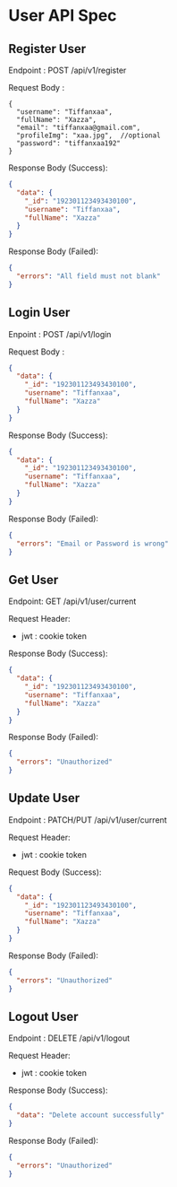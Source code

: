 # User API Spec

## Register User

Endpoint : POST /api/v1/register

Request Body :

```jsonc
{
  "username": "Tiffanxaa",
  "fullName": "Xazza",
  "email": "tiffanxaa@gmail.com",
  "profileImg": "xaa.jpg",  //optional
  "password": "tiffanxaa192"
}
```

Response Body (Success):

```json
{
  "data": {
    "_id": "192301123493430100",
    "username": "Tiffanxaa",
    "fullName": "Xazza"
  }
}
```

Response Body (Failed):

```json
{
  "errors": "All field must not blank"
}
```

## Login User

Enpoint : POST /api/v1/login

Request Body :

```json
{
  "data": {
    "_id": "192301123493430100",
    "username": "Tiffanxaa",
    "fullName": "Xazza"
  }
}
```

Response Body (Success):

```json
{
  "data": {
    "_id": "192301123493430100",
    "username": "Tiffanxaa",
    "fullName": "Xazza"
  }
}
```

Response Body (Failed):

```json
{
  "errors": "Email or Password is wrong"
}
```

## Get User

Endpoint: GET /api/v1/user/current

Request Header:

- jwt : cookie token

Response Body (Success):

```json
{
  "data": {
    "_id": "192301123493430100",
    "username": "Tiffanxaa",
    "fullName": "Xazza"
  }
}
```

Response Body (Failed):

```json
{
  "errors": "Unauthorized"
}
```

## Update User

Endpoint : PATCH/PUT /api/v1/user/current

Request Header:

- jwt : cookie token

Request Body (Success):

```json
{
  "data": {
    "_id": "192301123493430100",
    "username": "Tiffanxaa",
    "fullName": "Xazza"
  }
}
```

Response Body (Failed):

```json
{
  "errors": "Unauthorized"
}
```

## Logout User

Endpoint : DELETE /api/v1/logout

Request Header:

- jwt : cookie token

Response Body (Success):

```json
{
  "data": "Delete account successfully"
}
```

Response Body (Failed):

```json
{
  "errors": "Unauthorized"
}
```
